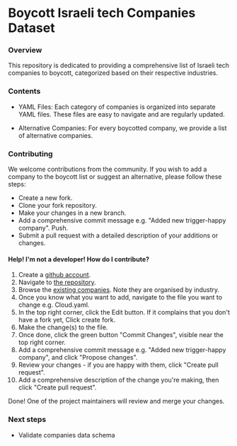 # Boycott Israeli tech Companies Dataset

### Overview

This repository is dedicated to providing a comprehensive list of Israeli tech companies to boycott, categorized based on their respective industries.

### Contents

- YAML Files: Each category of companies is organized into separate YAML files. These files are easy to navigate and are regularly updated.

- Alternative Companies: For every boycotted company, we provide a list of alternative companies.

### Contributing

We welcome contributions from the community. If you wish to add a company to the boycott list or suggest an alternative, please follow these steps:

- Create a new fork.
- Clone your fork repository.
- Make your changes in a new branch.
- Add a comprehensive commit message e.g. "Added new trigger-happy company". Push.
- Submit a pull request with a detailed description of your additions or changes.


#### Help! I'm not a developer! How do I contribute?

1. Create a [github account](https://github.com/).
1. Navigate to [the repository](https://github.com/TechForPalestine/boycott-israeli-tech-companies-dataset).
1. Browse the [existing companies](https://github.com/TechForPalestine/boycott-israeli-tech-companies-dataset/tree/main/dataset/companies). Note they are organised by industry.
1. Once you know what you want to add, navigate to the file you want to change e.g. Cloud.yaml.
1. In the top right corner, click the Edit button. If it complains that you don't have a fork yet, Click create fork.
1. Make the change(s) to the file.
1. Once done, click the green button "Commit Changes", visible near the top right corner.
1. Add a comprehensive commit message e.g. "Added new trigger-happy company", and click "Propose changes".
1. Review your changes - if you are happy with them, click "Create pull request".
1. Add a comprehensive description of the change you're making, then click "Create pull request".

Done! One of the project maintainers will review and merge your changes.


### Next steps

- Validate companies data schema